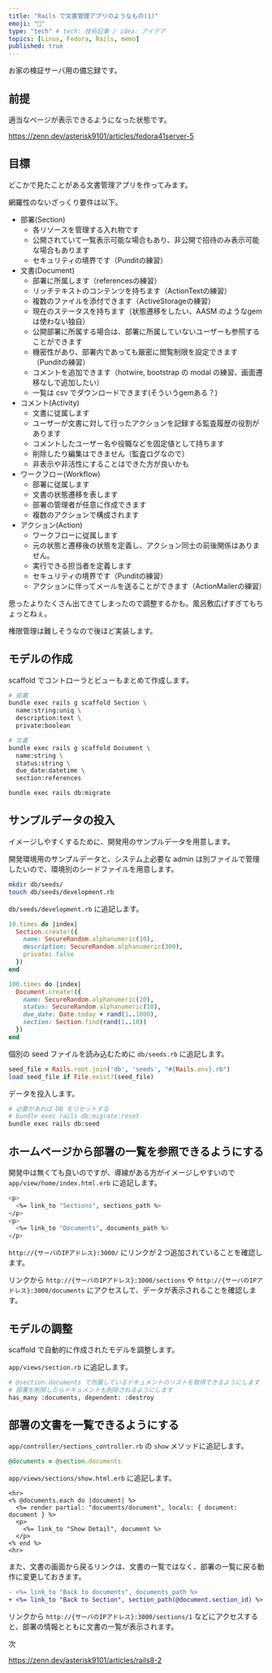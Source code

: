 ```yaml
---
title: "Rails で文書管理アプリのようなもの(1)"
emoji: "💎"
type: "tech" # tech: 技術記事 / idea: アイデア
topics: [Linux, Fedora, Rails, memo]
published: true
---
```


お家の検証サーバ用の備忘録です。

## 前提

適当なページが表示できるようになった状態です。

<https://zenn.dev/asterisk9101/articles/fedora41server-5>

## 目標

どこかで見たことがある文書管理アプリを作ってみます。

網羅性のないざっくり要件は以下。

- 部署(Section)
  - 各リソースを管理する入れ物です
  - 公開されていて一覧表示可能な場合もあり、非公開で招待のみ表示可能な場合もあります
  - セキュリティの境界です（Punditの練習）
- 文書(Document)
  - 部署に所属します（referencesの練習）
  - リッチテキストのコンテンツを持ちます（ActionTextの練習）
  - 複数のファイルを添付できます（ActiveStorageの練習）
  - 現在のステータスを持ちます（状態遷移をしたい、AASM のようなgemは使わない独自）
  - 公開部署に所属する場合は、部署に所属していないユーザーも参照することができます
  - 機密性があり、部署内であっても厳密に閲覧制限を設定できます（Punditの練習）
  - コメントを追加できます（hotwire, bootstrap の modal の練習、画面遷移なしで追加したい）
  - 一覧は csv でダウンロードできます(そういうgemある？)
- コメント(Activity)
  - 文書に従属します
  - ユーザーが文書に対して行ったアクションを記録する監査履歴の役割があります
  - コメントしたユーザー名や役職などを固定値として持ちます
  - 削除したり編集はできません（監査ログなので）
  - 非表示や非活性にすることはできた方が良いかも
- ワークフロー(Workflow)
  - 部署に従属します
  - 文書の状態遷移を表します
  - 部署の管理者が任意に作成できます
  - 複数のアクションで構成されます
- アクション(Action)
  - ワークフローに従属します
  - 元の状態と遷移後の状態を定義し、アクション同士の前後関係はありません。
  - 実行できる担当者を定義します
  - セキュリティの境界です（Punditの練習）
  - アクションに伴ってメールを送ることができます（ActionMailerの練習）

思ったよりたくさん出てきてしまったので調整するかも。風呂敷広げすぎてもちょっとねぇ。

権限管理は難しそうなので後ほど実装します。

## モデルの作成

scaffold でコントローラとビューもまとめて作成します。

```bash
# 部署
bundle exec rails g scaffold Section \
  name:string:uniq \
  description:text \
  private:boolean

# 文書
bundle exec rails g scaffold Document \
  name:string \
  status:string \
  due_date:datetime \
  section:references

bundle exec rails db:migrate
```

## サンプルデータの投入

イメージしやすくするために、開発用のサンプルデータを用意します。

開発環境用のサンプルデータと、システム上必要な admin は別ファイルで管理したいので、環境別のシードファイルを用意します。

```bash
mkdir db/seeds/
touch db/seeds/development.rb
```

`db/seeds/development.rb` に追記します。

```ruby
10.times do |index|
  Section.create!({
    name: SecureRandom.alphanumeric(10),
    description: SecureRandom.alphanumeric(300),
    private: false
  })
end

100.times do |index|
  Document.create!({
    name: SecureRandom.alphanumeric(20),
    status: SecureRandom.alphanumeric(10),
    due_date: Date.today + rand(1..1000),
    section: Section.find(rand(1..10))
  })
end
```

個別の seed ファイルを読み込むために `db/seeds.rb` に追記します。

```ruby
seed_file = Rails.root.join('db', 'seeds', "#{Rails.env}.rb")
load seed_file if File.exist?(seed_file)
```

データを投入します。

```bash
# 必要があれば DB をリセットする
# bundle exec rails db:migrate:reset
bundle exec rails db:seed
```

## ホームページから部署の一覧を参照できるようにする

開発中は無くても良いのですが、導線がある方がイメージしやすいので `app/view/home/index.html.erb` に追記します。

```bash
<p>
  <%= link_to "Sections", sections_path %>
</p>
<p>
  <%= link_to "Documents", documents_path %>
</p>
```

`http://{サーバのIPアドレス}:3000/` にリンクが２つ追加されていることを確認します。

リンクから `http://{サーバのIPアドレス}:3000/sections` や `http://{サーバのIPアドレス}:3000/documents` にアクセスして、データが表示されることを確認します。

## モデルの調整

scaffold で自動的に作成されたモデルを調整します。

`app/views/section.rb` に追記します。

```bash
# @section.documents で所属しているドキュメントのリストを取得できるようにします
# 部署を削除したらドキュメントも削除されるようにします
has_many :documents, dependent: :destroy
```

## 部署の文書を一覧できるようにする

`app/controller/sections_controller.rb` の `show` メソッドに追記します。

```ruby
@documents = @section.documents
```

`app/views/sections/show.html.erb` に追記します。

```erb
<hr>
<% @documents.each do |document| %>
  <%= render partial: "documents/document", locals: { document: document } %>
  <p>
    <%= link_to "Show Detail", document %>
  </p>
<% end %>
<hr>
```

また、文書の画面から戻るリンクは、文書の一覧ではなく、部署の一覧に戻る動作に変更しておきます。

```diff
- <%= link_to "Back to documents", documents_path %>
+ <%= link_to "Back to Section", section_path(@document.section_id) %>
```

リンクから `http://{サーバのIPアドレス}:3000/sections/1` などにアクセスすると、部署の情報とともに文書の一覧が表示されます。

次

<https://zenn.dev/asterisk9101/articles/rails8-2>
